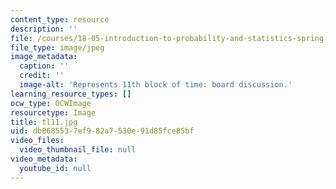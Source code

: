 ```yaml
---
content_type: resource
description: ''
file: /courses/18-05-introduction-to-probability-and-statistics-spring-2014/db8685537ef982a7530e91d85fce85bf_tl11.jpg
file_type: image/jpeg
image_metadata:
  caption: ''
  credit: ''
  image-alt: 'Represents 11th block of time: board discussion.'
learning_resource_types: []
ocw_type: OCWImage
resourcetype: Image
title: tl11.jpg
uid: db868553-7ef9-82a7-530e-91d85fce85bf
video_files:
  video_thumbnail_file: null
video_metadata:
  youtube_id: null
---
```

